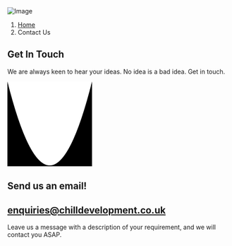 <section class="bg-dark text-light header-inner p-0 jarallax position-relative" data-jarallax data-speed="0.2" data-overlay>
    <img src="/dist/assets/img/inner-6.jpg" alt="Image" class="jarallax-img opacity-40">
    <div class="container py-0">
        <div class="row my-3">
            <div class="col">
                <nav aria-label="breadcrumb">
                    <ol class="breadcrumb">
                        <li class="breadcrumb-item">
                            <a href="/">Home</a>
                        </li>
                        <li class="breadcrumb-item active" aria-current="page">Contact Us</li>
                    </ol>
                </nav>
            </div>
        </div>
        <div class="row my-4 my-md-6" data-aos="fade-up">
            <div class="col-lg-9 col-xl-8">
                <h1 class="display-4">Get In Touch</h1>
                <p class="lead mb-0">We are always keen to hear your ideas. No idea is a bad idea. Get in touch.</p>
            </div>
        </div>
    </div>
    <div class="divider">
        <img src="/assets/img/dividers/divider-2.svg" alt="graphical divider" data-inject-svg />
    </div>
</section>
<section>
    <div class="container">
        <div class="row justify-content-center">
            <div class="col-md-9 col-lg-8 col-xl-6">
                <div class="text-center mb-4">
                    <h2 class="h1">Send us an email!</h2>
                    <h2 class="h2"><strong><a href="mailto:enquiries@chilldevelopment.co.uk">enquiries@chilldevelopment.co.uk</a></strong></h2>
                    <p class="lead">
                        Leave us a message with a description of your requirement, and we will contact you ASAP.
                    </p>
                </div>
            </div>
        </div>
    </div>
</section>